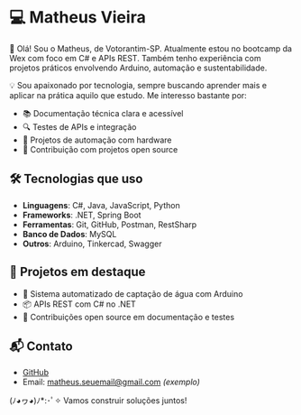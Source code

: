 # 💻 Matheus Vieira

👋 Olá! Sou o Matheus, de Votorantim-SP. Atualmente estou no bootcamp da Wex com foco em C# e APIs REST. Também tenho experiência com projetos práticos envolvendo Arduino, automação e sustentabilidade.

💡 Sou apaixonado por tecnologia, sempre buscando aprender mais e aplicar na prática aquilo que estudo. Me interesso bastante por:

- 📚 Documentação técnica clara e acessível
- 🔍 Testes de APIs e integração
- 🔌 Projetos de automação com hardware
- 🤝 Contribuição com projetos open source

## 🛠️ Tecnologias que uso

- **Linguagens**: C#, Java, JavaScript, Python  
- **Frameworks**: .NET, Spring Boot  
- **Ferramentas**: Git, GitHub, Postman, RestSharp  
- **Banco de Dados**: MySQL  
- **Outros**: Arduino, Tinkercad, Swagger  

## 🚀 Projetos em destaque

- 🌱 Sistema automatizado de captação de água com Arduino  
- 📦 APIs REST com C# no .NET  
- 📘 Contribuições open source em documentação e testes

## 📬 Contato

- [GitHub](https://github.com/Matheusmizu)  
- Email: matheus.seuemail@gmail.com *(exemplo)*

(ﾉ◕ヮ◕)ﾉ*:･ﾟ✧ Vamos construir soluções juntos!
